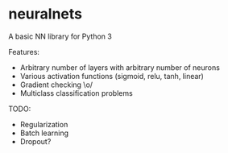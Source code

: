 neuralnets
==========

A basic NN library for Python 3

Features:

- Arbitrary number of layers with arbitrary number of neurons
- Various activation functions (sigmoid, relu, tanh, linear)
- Gradient checking \o/
- Multiclass classification problems


TODO:

- Regularization
- Batch learning
- Dropout?
